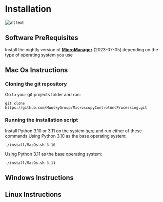 # Installation

![alt text](https://github.com/michaelpmay/MicroscopyControlAndProcessingMe/blob/main/docs/files/installationBanner.png)

## Software PreRequisites

Install the nightly version of [**MicroManager**](https://micro-manager.org/Micro-Manager_Installation_Notes) (2023-07-05)
depending on the type of operating system you use


## Mac Os Instructions
### Cloning the git repository
Go to your git projects folder and run:
```
git clone https://github.com/MunskyGroup/MicroscopyControlAndProcessing.git
```
### Running the installation script
Install Python 3.10 or 3.11 on the system [here](https://www.python.org/downloads/macos/) and run either of these commands
Using Python 3.10 as the base operating system:
```
./install/MacOs.sh 3.10
```
Using Python 3.11 as the base operating system:
```
./install/MacOs.sh 3.11
```

## Windows Instructions



## Linux Instructions


